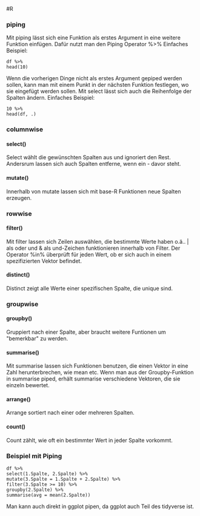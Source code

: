 #R

### piping

Mit piping lässt sich eine Funktion als erstes Argument in eine weitere Funktion einfügen. Dafür nutzt man den Piping Operator %>%
Einfaches Beispiel:
```
df %>%
head(10)
```
Wenn die vorherigen Dinge nicht als erstes Argument gepiped werden sollen, kann man mit einem Punkt in der nächsten Funktion festlegen, wo sie eingefügt werden sollen. Mit select lässt sich auch die Reihenfolge der Spalten ändern.
Einfaches Beispiel:
```
10 %>%
head(df, .)
```

### columnwise

#### select()

Select wählt die gewünschten Spalten aus und ignoriert den Rest. Andersrum lassen sich auch Spalten entferne, wenn ein - davor steht.

#### mutate()

Innerhalb von mutate lassen sich mit base-R Funktionen neue Spalten erzeugen.

### rowwise

#### filter()

Mit filter lassen sich Zeilen auswählen, die bestimmte Werte haben o.ä.. | als oder und & als und-Zeichen funktionieren innerhalb von Filter. Der Operator %in% überprüft für jeden Wert, ob er sich auch in einem spezifizierten Vektor befindet.

#### distinct()

Distinct zeigt alle Werte einer spezifischen Spalte, die unique sind.

### groupwise

#### groupby()

Gruppiert nach einer Spalte, aber braucht weitere Funtionen um "bemerkbar" zu werden.

#### summarise()

Mit summarise lassen sich Funktionen benutzen, die einen Vektor in eine Zahl herunterbrechen, wie mean etc. Wenn man aus der Groupby-Funktion in summarise piped, erhält summarise verschiedene Vektoren, die sie einzeln bewertet.

#### arrange()

Arrange sortiert nach einer oder mehreren Spalten.

#### count()

Count zählt, wie oft ein bestimmter Wert in jeder Spalte vorkommt.


### Beispiel mit Piping

```
df %>%
select(1.Spalte, 2.Spalte) %>%
mutate(3.Spalte = 1.Spalte + 2.Spalte) %>%
filter(3.Spalte >= 10) %>%
groupby(2.Spalte) %>%
summarise(avg = mean(2.Spalte)) 
```

Man kann auch direkt in ggplot pipen, da ggplot auch Teil des tidyverse ist.

